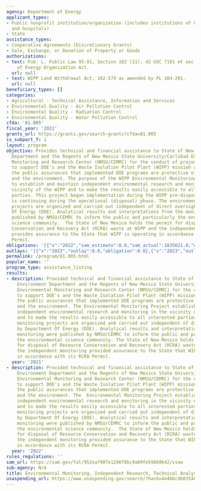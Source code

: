 ```yaml
---
agency: Department of Energy
applicant_types:
- Public nonprofit institution/organization (includes institutions of higher education
  and hospitals)
- State
assistance_types:
- Cooperative Agreements (Discretionary Grants)
- Sale, Exchange, or Donation of Property or Goods
authorizations:
- text: Pub. L. Public Law 95-91, Section 102 (11); 42 USC 7101 et sec. Department
    of Energy Organization Act.
  url: null
- text: WIPP Land Withdrawal Act, 102-579 as amended by PL 104-201.
  url: null
beneficiary_types: []
categories:
- Agricultural - Technical Assistance, Information and Services
- Environmental Quality - Air Pollution Control
- Environmental Quality - Radiation Control
- Environmental Quality - Water Pollution Control
cfda: '81.005'
fiscal_year: '2022'
grants_url: https://grants.gov/search-grants?cfda=81.005
is_subpart_f: 1
layout: program
objective: Provides technical and financial assistance to State of New Mexico Environment
  Department and the Regents of New Mexico State University/Carlsbad Environmental
  Monitoring and Research Center (NMSU/CEMRC) for the conduct of projects/activities
  to support DOE's and the Waste Isolation Pilot Plant (WIPP) mission and to provide
  the public assurances that implemented DOE programs are protective of human health
  and the environment. The purpose of the WIPP Environmental Monitoring Project is
  to establish and maintain independent environmental research and monitoring in the
  vicinity of the WIPP and to make the results easily accessible to all interested
  parties. This project began implementation during the WIPP pre-disposal phase, and
  is continuing during the operational (disposal) phase. The environmental monitoring
  projects are organized and carried out independent of direct oversight by Department
  Of Energy (DOE). Analytical results and interpretations from the monitoring are
  published by NMSU/CEMRC to inform the public and particularly the environmental
  science community.  The State of New Mexico holds the permit for disposal of Resource
  Conservation and Recovery Act (RCRA) waste at WIPP and the independent monitoring
  provides assurance to the State that WIPP is operating in accordance with its RCRA
  Permit.
obligations: '[{"x":"2022","sam_estimate":0.0,"sam_actual":1835621.0,"usa_spending_actual":1835621.84},{"x":"2023","sam_estimate":3100402.0,"sam_actual":0.0,"usa_spending_actual":4578670.56},{"x":"2024","sam_estimate":4140000.0,"sam_actual":0.0,"usa_spending_actual":4542268.65}]'
outlays: '[{"x":"2022","outlay":0.0,"obligation":0.0},{"x":"2023","outlay":0.0,"obligation":0.0},{"x":"2024","outlay":0.0,"obligation":0.0}]'
permalink: /program/81.005.html
popular_name: ''
program_type: assistance_listing
results:
- description: Provided technical and financial assistance to State of New Mexico
    Environment Department and the Regents of New Mexico State University/Carlsbad
    Environmental Monitoring and Research Center (NMSU/CEMRC) for the conduct of projects/activities
    to support DOE's and the Waste Isolation Pilot Plant (WIPP) mission and provided
    the public assurances that implemented DOE programs are protective of human health
    and the environment. The Environmental Monitoring Project established and maintained
    independent environmental research and monitoring in the vicinity of the WIPP
    and to made the results easily accessible to all interested parties. The environmental
    monitoring projects are organized and carried out independent of direct oversight
    by Department Of Energy (DOE). Analytical results and interpretations from the
    monitoring were published by NMSU/CEMRC to inform the public and particularly
    the environmental science community. The State of New Mexico holds the permit
    for disposal of Resource Conservation and Recovery Act (RCRA) waste at WIPP and
    the independent monitoring provided assurance to the State that WIPP is operating
    in accordance with its RCRA Permit.
  year: '2021'
- description: Provided technical and financial assistance to State of New Mexico
    Environment Department and the Regents of New Mexico State University/Carlsbad
    Environmental Monitoring and Research Center (NMSU/CEMRC) for the conduct of projects/activities
    to support DOE's and the Waste Isolation Pilot Plant (WIPP) mission and  provided
    the public assurances that implemented DOE programs are protective of human health
    and the environment. The  Environmental Monitoring Project established and maintained
    independent environmental research and monitoring in the vicinity of the WIPP
    and to made the results easily accessible to all interested parties.  The environmental
    monitoring projects are organized and carried out independent of direct oversight
    by Department Of Energy (DOE). Analytical results and interpretations from the
    monitoring were published by NMSU/CEMRC to inform the public and particularly
    the environmental science community.  The State of New Mexico holds the permit
    for disposal of Resource Conservation and Recovery Act (RCRA) waste at WIPP and
    the independent monitoring provided assurance to the State that WIPP is operating
    in accordance with its RCRA Permit.
  year: '2022'
rules_regulations: ''
sam_url: https://sam.gov/fal/952ea7907e1246f8bc9a09fe598b9b42/view
sub-agency: N/A
title: Environmental Monitoring, Independent Research, Technical Analysis
usaspending_url: https://www.usaspending.gov/search/?hash=4e4bbcdb0354836b0ec9921a7ccb01ac
---
```

